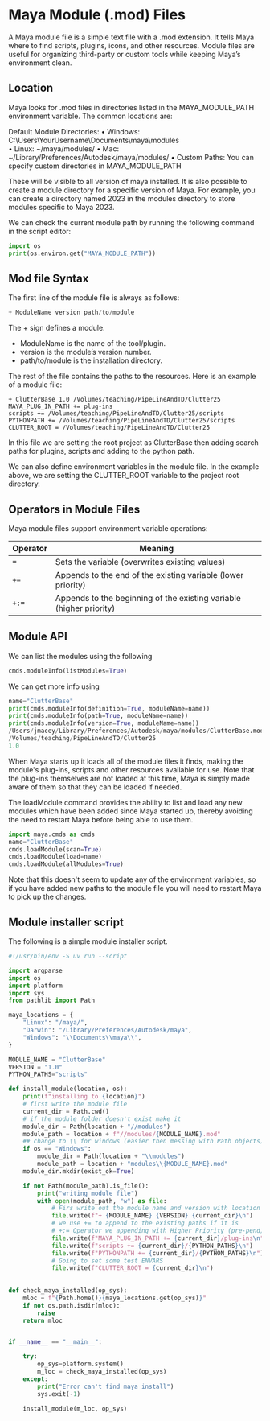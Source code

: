 # Maya Module (.mod) Files

A Maya module file is a simple text file with a .mod extension. It tells Maya where to find scripts, plugins, icons, and other resources. Module files are useful for organizing third-party or custom tools while keeping Maya’s environment clean.

## Location

Maya looks for .mod files in directories listed in the MAYA_MODULE_PATH environment variable. The common locations are:

Default Module Directories:
	•	Windows: C:\Users\YourUsername\Documents\maya\modules\
	•	Linux: ~/maya/modules/
    •	Mac: ~/Library/Preferences/Autodesk/maya/modules/
	•	Custom Paths: You can specify custom directories in MAYA_MODULE_PATH

These will be visible to all version of maya installed. It is also possible to create a module directory for a specific version of Maya. For example, you can create a directory named 2023 in the modules directory to store modules specific to Maya 2023.

We can check the current module path by running the following command in the script editor:

```python
import os
print(os.environ.get("MAYA_MODULE_PATH"))
```

## Mod file Syntax

The first line of the module file is always as follows:

```python
+ ModuleName version path/to/module
```

The + sign defines a module.
- ModuleName is the name of the tool/plugin.
- version is the module’s version number.
- path/to/module is the installation directory.

The rest of the file contains the paths to the resources. Here is an example of a module file:

```
+ ClutterBase 1.0 /Volumes/teaching/PipeLineAndTD/Clutter25
MAYA_PLUG_IN_PATH += plug-ins
scripts += /Volumes/teaching/PipeLineAndTD/Clutter25/scripts
PYTHONPATH += /Volumes/teaching/PipeLineAndTD/Clutter25/scripts
CLUTTER_ROOT = /Volumes/teaching/PipeLineAndTD/Clutter25
```

In this file we are setting the root project as ClutterBase then adding search paths for plugins, scripts and adding to the python path.

We can also define environment variables in the module file. In the example above, we are setting the CLUTTER_ROOT variable to the project root directory.

## Operators in Module Files

Maya module files support environment variable operations:

| Operator  | Meaning |
|-----------|---------|
| ```=``` | Sets the variable (overwrites existing values) |
| ```+=``` | Appends to the end of the existing variable (lower priority) |
| ```+:=``` | Appends to the beginning of the existing variable (higher priority) |


## Module API

We can list the modules using the following

```python
cmds.moduleInfo(listModules=True)
```

We can get more info using 

```python
name="ClutterBase"
print(cmds.moduleInfo(definition=True, moduleName=name))
print(cmds.moduleInfo(path=True, moduleName=name))
print(cmds.moduleInfo(version=True, moduleName=name))
/Users/jmacey/Library/Preferences/Autodesk/maya/modules/ClutterBase.mod
/Volumes/teaching/PipeLineAndTD/Clutter25
1.0
```

When Maya starts up it loads all of the module files it finds, making the module's plug-ins, scripts and other resources available for use. Note that the plug-ins themselves are not loaded at this time, Maya is simply made aware of them so that they can be loaded if needed.

The loadModule command provides the ability to list and load any new modules which have been added since Maya started up, thereby avoiding the need to restart Maya before being able to use them. 

```python
import maya.cmds as cmds
name="ClutterBase"
cmds.loadModule(scan=True)
cmds.loadModule(load=name)
cmds.loadModule(allModules=True)
```

Note that this doesn't seem to update any of the environment variables, so if you have added new paths to the module file you will need to restart Maya to pick up the changes.

## Module installer script

The following is a simple module installer script.

```python
#!/usr/bin/env -S uv run --script

import argparse
import os
import platform
import sys
from pathlib import Path

maya_locations = {
    "Linux": "/maya/",
    "Darwin": "/Library/Preferences/Autodesk/maya",
    "Windows": "\\Documents\\maya\\",
}

MODULE_NAME = "ClutterBase"
VERSION = "1.0"
PYTHON_PATHS="scripts"

def install_module(location, os):
    print(f"installing to {location}")
    # first write the module file
    current_dir = Path.cwd()
    # if the module folder doesn't exist make it
    module_dir = Path(location + "//modules")
    module_path = location + f"//modules/{MODULE_NAME}.mod"
    ## change to \\ for windows (easier then messing with Path objects)
    if os == "Windows":
        module_dir = Path(location + "\\modules")
        module_path = location + "modules\\{MODULE_NAME}.mod"
    module_dir.mkdir(exist_ok=True)

    if not Path(module_path).is_file():
        print("writing module file")
        with open(module_path, "w") as file:
            # Firs write out the module name and version with location
            file.write(f"+ {MODULE_NAME} {VERSION} {current_dir}\n")
            # we use += to append to the existing paths if it is
            # +:= Operator we appending with Higher Priority (pre-pend)
            file.write(f"MAYA_PLUG_IN_PATH += {current_dir}/plug-ins\n")
            file.write(f"scripts += {current_dir}/{PYTHON_PATHS}\n")
            file.write(f"PYTHONPATH += {current_dir}/{PYTHON_PATHS}\n")
            # Going to set some test ENVARS 
            file.write(f"CLUTTER_ROOT = {current_dir}\n")
    
            
def check_maya_installed(op_sys):
    mloc = f"{Path.home()}{maya_locations.get(op_sys)}"
    if not os.path.isdir(mloc):
        raise
    return mloc


if __name__ == "__main__":

    try:
        op_sys=platform.system()
        m_loc = check_maya_installed(op_sys)
    except:
        print("Error can't find maya install")
        sys.exit(-1)

    install_module(m_loc, op_sys)
```
